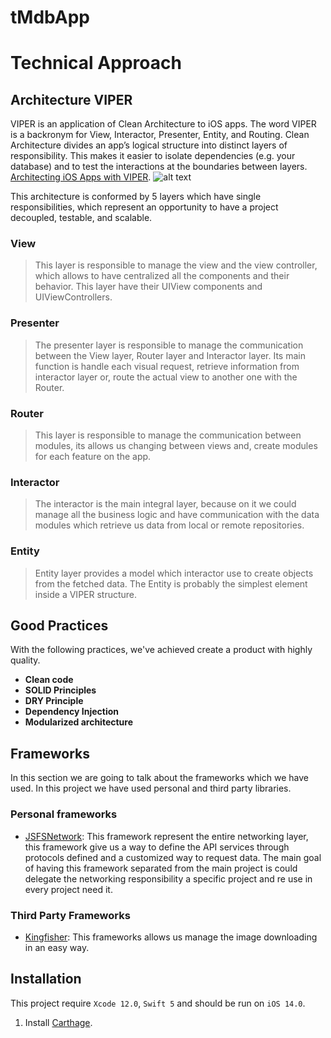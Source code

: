 # tMdbApp

# Technical Approach

## Architecture VIPER

VIPER is an application of Clean Architecture to iOS apps. The word VIPER is a backronym for View, Interactor, Presenter, Entity, and Routing. Clean Architecture divides an app’s logical structure into distinct layers of responsibility. This makes it easier to isolate dependencies (e.g. your database) and to test the interactions at the boundaries between layers. [Architecting iOS Apps with VIPER](https://www.objc.io/issues/13-architecture/viper/).
![alt text](https://miro.medium.com/max/1021/1*6W73TuYu1DWi9JY4_Uh8aA.png)

This architecture is conformed by 5 layers which have single responsibilities, which represent an opportunity to have a project decoupled, testable, and scalable.

### View
> This layer is responsible to manage the view and the view controller, which allows to have centralized all the components and their behavior. This layer have their UIView components and UIViewControllers.

### Presenter
> The presenter layer is responsible to manage the communication between the View layer, Router layer and Interactor layer. Its main function is handle each visual request, retrieve information from interactor layer or, route the actual view to another one with the Router.

### Router
> This layer is responsible to manage the communication between modules, its allows us changing between views and, create modules for each feature on the app.

### Interactor
> The interactor is the main integral layer, because on it we could manage all the business logic and have communication with the data modules which retrieve us data from local or remote repositories.

### Entity 
> Entity layer provides a model which interactor use to create objects from the fetched data. The Entity is probably the simplest element inside a VIPER structure.

## Good Practices
With the following practices, we've achieved create a product with highly quality.
- **Clean code**
- **SOLID Principles**
- **DRY Principle**
- **Dependency Injection**
- **Modularized architecture**

## Frameworks
In this section we are going to talk about the frameworks which we have used. In this project we have used personal and third party libraries.

### Personal frameworks
- [JSFSNetwork](https://github.com/sebas8632/JSFSNetwork): This framework represent the entire networking layer, this  framework give us a way to define the API services through protocols defined and a customized way to request data. The main goal of having this framework separated from the main project is could delegate the networking responsibility a specific project and re use in every project need it.

### Third Party Frameworks
- [Kingfisher](https://github.com/onevcat/Kingfisher): This frameworks allows us manage the image downloading in an easy way.

## Installation

This project require  `Xcode 12.0`, `Swift 5` and should be run on `iOS 14.0`.

1. Install [Carthage](https://github.com/Carthage/Carthage).

